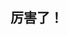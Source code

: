 <!DOCTYPE html>
<html lang="en">
<head>
	<meta charset="UTF-8">
	<title>Document</title>
</head>
<body>
	<h2>厉害了！</h2>
</body>
</html>
